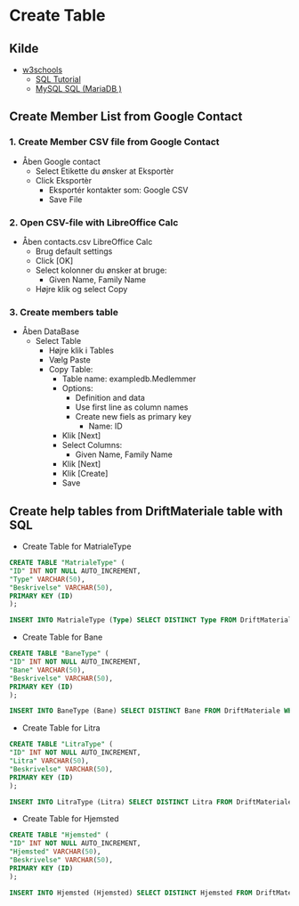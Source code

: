 # Create Table

## Kilde

* [w3schools](https://www.w3schools.com)
  * [SQL Tutorial](https://www.w3schools.com/sql/default.asp)
  * [MySQL SQL (MariaDB )](https://www.w3schools.com/mysql/mysql_sql.asp)

## Create Member List from Google Contact

### 1. Create Member CSV file from Google Contact

* Åben Google contact
  * Select Etikette du ønsker at Eksportèr
  * Click Eksportèr
    * Eksportér kontakter som: Google CSV
    * Save File

### 2. Open CSV-file with LibreOffice Calc

* Åben contacts.csv LibreOffice Calc
  * Brug default settings
  * Click [OK]
  * Select kolonner du ønsker at bruge:
    * Given Name, Family Name
  * Højre klik og select Copy

### 3. Create members table

* Åben DataBase
  * Select Table
    * Højre klik i Tables
    * Vælg Paste
    * Copy Table:
      * Table name: exampledb.Medlemmer
      * Options:
        * Definition and data
        * Use first line as column names
        * Create new fiels as primary key
          * Name: ID
      * Klik [Next]
      * Select Columns:
        * Given Name, Family Name
      * Klik [Next]
      * Klik [Create]
      * Save

## Create help tables from DriftMateriale table with SQL

* Create Table for MatrialeType

```sql
CREATE TABLE "MatrialeType" (
"ID" INT NOT NULL AUTO_INCREMENT,
"Type" VARCHAR(50),
"Beskrivelse" VARCHAR(50),
PRIMARY KEY (ID)
);

INSERT INTO MatrialeType (Type) SELECT DISTINCT Type FROM DriftMateriale WHERE "Type" IS NOT NULL;
```

* Create Table for Bane

```sql
CREATE TABLE "BaneType" (
"ID" INT NOT NULL AUTO_INCREMENT,
"Bane" VARCHAR(50),
"Beskrivelse" VARCHAR(50),
PRIMARY KEY (ID)
);

INSERT INTO BaneType (Bane) SELECT DISTINCT Bane FROM DriftMateriale WHERE "Bane" IS NOT NULL;
```

* Create Table for Litra

```sql
CREATE TABLE "LitraType" (
"ID" INT NOT NULL AUTO_INCREMENT,
"Litra" VARCHAR(50),
"Beskrivelse" VARCHAR(50),
PRIMARY KEY (ID)
);

INSERT INTO LitraType (Litra) SELECT DISTINCT Litra FROM DriftMateriale WHERE "Litra" IS NOT NULL;
```

* Create Table for Hjemsted

```sql
CREATE TABLE "Hjemsted" (
"ID" INT NOT NULL AUTO_INCREMENT,
"Hjemsted" VARCHAR(50),
"Beskrivelse" VARCHAR(50),
PRIMARY KEY (ID)
);

INSERT INTO Hjemsted (Hjemsted) SELECT DISTINCT Hjemsted FROM DriftMateriale WHERE "Hjemsted" IS NOT NULL;
```

```sql

```
